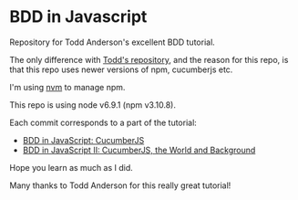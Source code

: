 # BDD in Javascript

Repository for Todd Anderson's excellent BDD tutorial.

The only difference with [Todd's repository](https://github.com/bustardcelly/cucumberjs-examples), and the reason for this repo, is that this repo uses newer versions of npm, cucumberjs etc.

I'm using [nvm](https://github.com/creationix/nvm) to manage npm.

This repo is using node v6.9.1 (npm v3.10.8).

Each commit corresponds to a part of the tutorial:

  - [BDD in JavaScript: CucumberJS](https://custardbelly.com/blog/blog-posts/2014/01/08/bdd-in-js-cucumberjs/index.html)
  - [BDD in JavaScript II: CucumberJS, the World and Background](https://www.custardbelly.com/blog/blog-posts/2014/01/22/cucumberjs-world/index.html)

Hope you learn as much as I did.

Many thanks to Todd Anderson for this really great tutorial!
